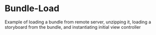# Bundle-Load
Example of loading a bundle from remote server, unzipping it, loading a storyboard from the bundle, and instantiating initial view controller
